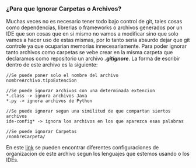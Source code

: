 ### ¿Para que Ignorar Carpetas o Archivos?
Muchas veces no es necesario tener todo bajo control de git, tales cosas como dependencias, librerias o frameworks o archivos generados por un IDE que son cosas que en si mismo no vamos a modificar sino que solo vamos a hacer uso de estas mismas, por lo tanto seria absurdo dejar que git controle ya que ocuparian memorias innecesariamente.
Para poder ignorar tanto archivos como carpetas se vebe crear en la misma carpeta que declaramos como repositorio un archivo ***.gitignore***. La forma de escribir dentro de este archivo es la siguiente:

```git
//Se puede poner solo el nombre del archivo
nombreArchivo.tipoExtencion

//Se puede ignorar archivos con una determinada extencion
*.class -> ignora archivos Java
*.py -> ignora archivos de Python

//Se puede ignorar segun una similitud de que compartan siertos archivos
ide-config* -> ignora los archivos en los que aparezca esas palabras

//Se puede ignorar Carpetas
/nombreCarpeta/
```

En este [link](https://github.com/github/gitignore) se pueden encontrar diferentes configuraciones de organizacion de este archivo segun los lenguajes que estemos usando o los IDEs.